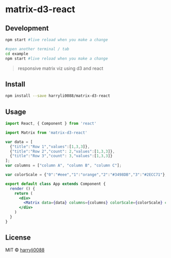 # matrix-d3-react


## Development
```bash
npm start #live reload when you make a change

#open another terminal / tab
cd example
npm start #live reload when you make a change
```

> responsive matrix viz using d3 and react


## Install

```bash
npm install --save harryli0088/matrix-d3-react
```

## Usage

```jsx
import React, { Component } from 'react'

import Matrix from 'matrix-d3-react'

var data = [
  {"title":"Row 1","values":[1,3,3]},
  {"title":"Row 2","count": 2,"values":[1,3,3]},
  {"title":"Row 3","count": 3,"values":[1,3,3]}
];
var columns = ["column A", "column B", "column C"];

var colorScale = {"0":"#eee","1":"orange","2":"#3498DB","3":"#2ECC71"};

export default class App extends Component {
  render () {
    return (
      <div>
        <Matrix data={data} columns={columns} colorScale={colorScale} contentMaxHeight={1000}/>
      </div>
    )
  }
}

```

## License

MIT © [harryli0088](https://github.com/harryli0088)

